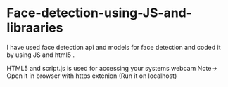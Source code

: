 # Face-detection-using-JS-and-libraaries
I have used face detection api and models for face detection and coded it by using JS and html5 .

HTML5 and script.js is used for accessing your systems webcam 
Note-> Open it in browser with https extenion (Run it on localhost)
